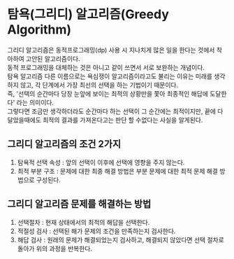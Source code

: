 # 탐욕(그리디) 알고리즘(Greedy Algorithm)
그리디 알고리즘은 동적프로그래밍(dp) 사용 시 지나치게 많은 일을 한다는 것에서 착아하여 고안된 알고리즘이다.   
동적 프로그래밍을 대체하는 것은 아니고 같이 쓰면서 서로 보완하는 개념이다.   
탐욕 알고리즘 다른 이름으로는 욕심쟁이 알고리즘이라고도 불리는 이유는 미래를 생각하지 않고, 각 단계에서 가장 최선의 선택을 하는 기법이기 때문이다.   
즉, '선택의 순간마다 당장 눈앞에 보이는 최적의 상황만을 쫓아 최종적인 해답에 도달한다' 라는 의미이다.   
그렇다면 조금만 생각하더라도 순간마다 하는 선택이 그 순간에는 최적이지만, 끝에 다달았을때에도 최적의 결과를 가져온다고는 판단 할 수없다는 사실을 알게된다.   

## 그리디 알고리즘의 조건 2가지
1. 탐욕적 선택 속성 : 앞의 선택이 이후에 선택에 영향을 주지 않는다.
2. 최적 부분 구조 : 문제에 대한 최종 해결 방법은 부분 문제에 대한 최적 문제 해결 방법으로 구성된다.   
   
## 그리디 알고리즘 문제를 해결하는 방법
1. 선택절차 : 현재 상태에서의 최적의 해답을 선택한다.
2. 적절성 검사 : 선택된 해가 문제의 조건을 만족하는지 검사한다.
3. 해답 검사 : 원래의 문제가 해결되었는지 검사하고, 해결되지 않았다면 선택 절차로 돌아가 위의 과정을 반복한다.
